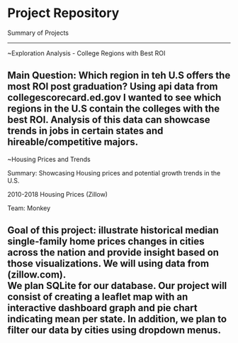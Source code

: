# Project Repository
Summary of Projects

-------------------------------------------------------------------------------------------------------------------------------------------

~Exploration Analysis - College Regions with Best ROI

Main Question: Which region in teh U.S offers the most ROI post graduation?
Using api data from collegescorecard.ed.gov I wanted to see which regions in the U.S contain the colleges with the best ROI. Analysis of this data can showcase trends in jobs in certain states and hireable/competitive majors. 
-------------------------------------------------------------------------------------------------------------------------------------------

~Housing Prices and Trends

Summary: Showcasing Housing prices and potential growth trends in the U.S. 

2010-2018 Housing Prices (Zillow)

Team: Monkey


Goal of this project: illustrate historical median single-family home prices changes in cities across the nation and provide insight based on those visualizations.
We will using data from (zillow.com).  
We plan SQLite for our database. Our project will consist of creating a leaflet map with an interactive dashboard graph and pie chart indicating mean per state. In addition, we plan to filter our data by cities using dropdown menus.
-------------------------------------------------------------------------------------------------------------------------------------------




